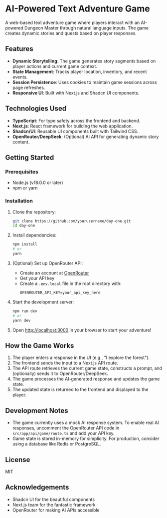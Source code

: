 # AI-Powered Text Adventure Game

A web-based text adventure game where players interact with an AI-powered Dungeon Master through natural language inputs. The game creates dynamic stories and quests based on player responses.

## Features

- **Dynamic Storytelling**: The game generates story segments based on player actions and current game context.
- **State Management**: Tracks player location, inventory, and recent events.
- **Session Persistence**: Uses cookies to maintain game sessions across page refreshes.
- **Responsive UI**: Built with Next.js and Shadcn UI components.

## Technologies Used

- **TypeScript**: For type safety across the frontend and backend.
- **Next.js**: React framework for building the web application.
- **Shadcn/UI**: Reusable UI components built with Tailwind CSS.
- **OpenRouter/DeepSeek**: (Optional) AI API for generating dynamic story content.

## Getting Started

### Prerequisites

- Node.js (v18.0.0 or later)
- npm or yarn

### Installation

1. Clone the repository:
   ```bash
   git clone https://github.com/yourusername/day-one.git
   cd day-one
   ```

2. Install dependencies:
   ```bash
   npm install
   # or
   yarn
   ```

3. (Optional) Set up OpenRouter API:
   - Create an account at [OpenRouter](https://openrouter.ai/)
   - Get your API key
   - Create a `.env.local` file in the root directory with:
     ```
     OPENROUTER_API_KEY=your_api_key_here
     ```

4. Start the development server:
   ```bash
   npm run dev
   # or
   yarn dev
   ```

5. Open [http://localhost:3000](http://localhost:3000) in your browser to start your adventure!

## How the Game Works

1. The player enters a response in the UI (e.g., "I explore the forest").
2. The frontend sends the input to a Next.js API route.
3. The API route retrieves the current game state, constructs a prompt, and (optionally) sends it to OpenRouter/DeepSeek.
4. The game processes the AI-generated response and updates the game state.
5. The updated state is returned to the frontend and displayed to the player.

## Development Notes

- The game currently uses a mock AI response system. To enable real AI responses, uncomment the OpenRouter API code in `src/app/api/game/route.ts` and add your API key.
- Game state is stored in-memory for simplicity. For production, consider using a database like Redis or PostgreSQL.

## License

MIT

## Acknowledgements

- Shadcn UI for the beautiful components
- Next.js team for the fantastic framework
- OpenRouter for making AI APIs accessible
